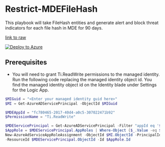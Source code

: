 # Restrict-MDEFileHash

This playbook will take FileHash entities and generate alert and block threat indicators for each file hash in MDE for 90 days.


[link to raw](#https://raw.githubusercontent.com/Azure/Azure-Sentinel/master/Playbooks/Restrict-MDEFileHash/alert-trigger/azuredeploy.json)


[![Deploy to Azure](https://aka.ms/deploytoazurebutton)](https://portal.azure.com/#create/Microsoft.Template/uri/https%3A%2F%2Fraw.githubusercontent.com%2FAzure%2FAzure-Sentinel%2Fmaster%2FPlaybooks%2FRestrict-MDEFileHash%2Falert-trigger%2Fazuredeploy.json)



## Prerequisites

- You will need to grant Ti.ReadWrite permissions to the managed identity.  Run the following code replacing the managed identity object id.  You find the managed identity object id on the Identity blade under Settings for the Logic App.


```powershell
$MIGuid = "<Enter your managed identity guid here>"
$MI = Get-AzureADServicePrincipal -ObjectId $MIGuid

$MDEAppId = "fc780465-2017-40d4-a0c5-307022471b92"
$PermissionName = "Ti.ReadWrite"

$MDEServicePrincipal = Get-AzureADServicePrincipal -Filter "appId eq '$MDEAppId'"
$AppRole = $MDEServicePrincipal.AppRoles | Where-Object {$_.Value -eq $PermissionName -and $_.AllowedMemberTypes -contains "Application"}
New-AzureAdServiceAppRoleAssignment -ObjectId $MI.ObjectId -PrincipalId $MI.ObjectId `
-ResourceId $MDEServicePrincipal.ObjectId -Id $AppRole.Id
```
